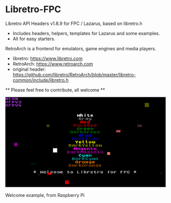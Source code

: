 # Libretro-FPC
Libretro API Headers v1.8.9 for FPC / Lazarus, based on libretro.h

* Includes headers, helpers, templates for Lazarus and some examples.
* All for easy starters.

RetroArch is a frontend for emulators, game engines and media players.

- libretro:
    https://www.libretro.com
- RetroArch:
    https://www.retroarch.com
- original header:
    https://github.com/libretro/RetroArch/blob/master/libretro-common/include/libretro.h


** Please feel free to contribute, all welcome **


![Image](https://github.com/tednilsen/Libretro-FPC/blob/master/examples/welcome/RPi3.png) 

Welcome example, from Raspberry Pi

